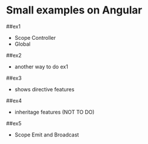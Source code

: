 # Small examples on Angular

##ex1

- Scope Controller
- Global

##ex2 
- another way to do ex1

##ex3
- shows directive features

##ex4
- inheritage features (NOT TO DO)

##ex5 
- Scope Emit and Broadcast